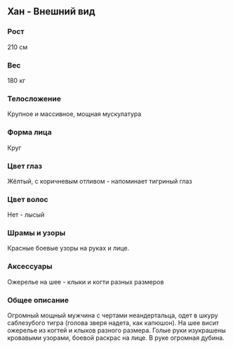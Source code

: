 ## Хан - Внешний вид

### Рост

210 см

### Вес

180 кг

### Телосложение

Крупное и массивное, мощная мускулатура

### Форма лица

Круг

### Цвет глаз

Жёлтый, с коричневым отливом - напоминает тигриный глаз

### Цвет волос

Нет - лысый

### Шрамы и узоры

Красные боевые узоры на руках и лице.

### Аксессуары

Ожерелье на шее - клыки и когти разных размеров

### Общее описание

Огромный мощный мужчина с чертами неандертальца, одет в шкуру саблезубого тигра (голова зверя надета, как капюшон). На шее висит ожерелье из когтей и клыков разного размера. Голые руки изукрашены кровавыми узорами, боевой раскрас на лице. В руке огромная дубина.